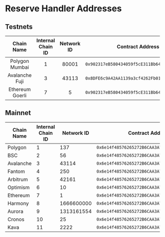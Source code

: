 # Reserve Handler Addresses

## Testnets

|    Chain Name   | Internal Chain ID | Network ID |               Contract Address               |
| :-------------: | :---------------: | :--------: | :------------------------------------------: |
|  Polygon Mumbai |         1         |    80001   | `0x902317eB580434059f5cE311Bb64273951bFeFdF` |
|  Avalanche Fuji |         3         |    43113   | `0x8DFE6c9A42AA1139a3cf4262Fb01B98144c3F64F` |
| Ethereum Goerli |         7         |      5     | `0x902317eB580434059f5cE311Bb64273951bFeFdF` |

## Mainnet

| Chain Name | Internal Chain ID | Network ID | Contract Address                             |
| ---------- | ----------------- | ---------- | -------------------------------------------- |
| Polygon    | 1                 | 137        | `0x6e14f48576265272B6CAA3A7cC500a26050Be64E` |
| BSC        | 2                 | 56         | `0x6e14f48576265272B6CAA3A7cC500a26050Be64E` |
| Avalanche  | 3                 | 43114      | `0x6e14f48576265272B6CAA3A7cC500a26050Be64E` |
| Fantom     | 4                 | 250        | `0x6e14f48576265272B6CAA3A7cC500a26050Be64E` |
| Arbitrum   | 5                 | 42161      | `0x6e14f48576265272B6CAA3A7cC500a26050Be64E` |
| Optimism   | 6                 | 10         | `0x6e14f48576265272B6CAA3A7cC500a26050Be64E` |
| Ethereum   | 7                 | 1          | `0x6e14f48576265272B6CAA3A7cC500a26050Be64E` |
| Harmony    | 8                 | 1666600000 | `0x6e14f48576265272B6CAA3A7cC500a26050Be64E` |
| Aurora     | 9                 | 1313161554 | `0x6e14f48576265272B6CAA3A7cC500a26050Be64E` |
| Cronos     | 10                | 25         | `0x6e14f48576265272B6CAA3A7cC500a26050Be64E` |
| Kava       | 11                | 2222       | `0x6e14f48576265272B6CAA3A7cC500a26050Be64E` |

